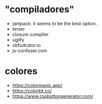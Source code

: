 # "compiladores"

- jampack: it seems to be the best option.
- terser
- closure-compiler
- uglify
- obfudcator.io
- js-confuser.com

# colores

- https://colormagic.app/
- https://colorkit.co/
- https://www.cssbuttongenerator.com/
